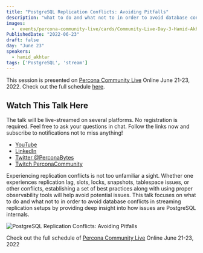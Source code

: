 ```yaml
---
title: "PostgreSQL Replication Conflicts: Avoiding Pitfalls"
description: "what to do and what not to in order to avoid database conflicts in streaming replication setups by providing deep insight into how issues are PostgreSQL internals"
images:
  -  events/percona-community-live/cards/Community-Live-Day-3-Hamid-Akhtar-2.jpg
PublishedDate: "2022-06-23"
draft: false
day: "June 23"
speakers:
  - hamid_akhtar
tags: ['PostgreSQL', 'stream']
---
```



This session is presented on [Percona Community Live](/events/percona-community-live-2022/) Online June 21-23, 2022. Check out the full schedule [here](/events/percona-community-live-2022/).

## Watch This Talk Here

The talk will be live-streamed on several platforms. No registration is required. Feel free to ask your questions in chat. Follow the links now and subscribe to notifications not to miss anything!

* [YouTube](https://www.youtube.com/watch?v=RXexzG_L47A)
* [LinkedIn](https://www.linkedin.com/video/event/urn:li:ugcPost:6940255935252631552/)
* [Twitter @PerconaBytes](https://twitter.com/PerconaBytes)
* [Twitch PerconaCommunity](https://www.twitch.tv/perconacommunity)

Experiencing replication conflicts is not too unfamiliar a sight. Whether one experiences replication lag, slots, locks, snapshots, tablespace issues, or other conflicts, establishing a set of best practices along with using proper observability tools will help avoid potential issues. This talk focuses on what to do and what not to in order to avoid database conflicts in streaming replication setups by providing deep insight into how issues are PostgreSQL internals.

![PostgreSQL Replication Conflicts: Avoiding Pitfalls](events/percona-community-live/cards/Community-Live-Day-3-Hamid-Akhtar-2.jpg)

Check out the full schedule of [Percona Community Live](/events/percona-community-live-2022/) Online June 21-23, 2022